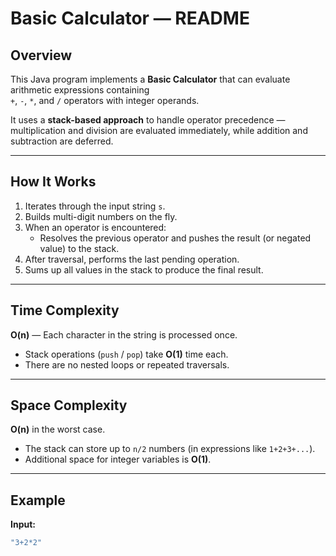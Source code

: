 #  Basic Calculator — README

##  Overview
This Java program implements a **Basic Calculator** that can evaluate arithmetic expressions containing  
`+`, `-`, `*`, and `/` operators with integer operands.

It uses a **stack-based approach** to handle operator precedence — multiplication and division are evaluated immediately, while addition and subtraction are deferred.

---

##  How It Works
1. Iterates through the input string `s`.  
2. Builds multi-digit numbers on the fly.  
3. When an operator is encountered:
   - Resolves the previous operator and pushes the result (or negated value) to the stack.  
4. After traversal, performs the last pending operation.  
5. Sums up all values in the stack to produce the final result.

---

##  Time Complexity
**O(n)** — Each character in the string is processed once.  
- Stack operations (`push` / `pop`) take **O(1)** time each.  
- There are no nested loops or repeated traversals.

---

##  Space Complexity
**O(n)** in the worst case.  
- The stack can store up to `n/2` numbers (in expressions like `1+2+3+...`).  
- Additional space for integer variables is **O(1)**.

---

## Example
**Input:**
```java
"3+2*2"

